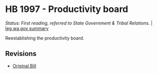 # HB 1997 - Productivity board
*Status: First reading, referred to State Government & Tribal Relations.* | [leg.wa.gov summary](https://app.leg.wa.gov/billsummary?BillNumber=1997&Year=2021)

Reestablishing the productivity board.

## Revisions
* [Original Bill](1/)